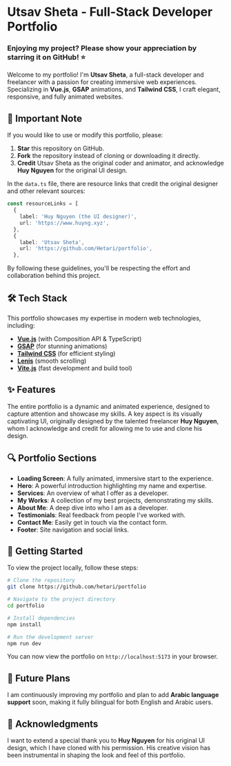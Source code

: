 # Utsav Sheta - Full-Stack Developer Portfolio

### Enjoying my project? Please show your appreciation by starring it on GitHub! ⭐

Welcome to my portfolio! I'm **Utsav Sheta**, a full-stack developer and freelancer with a passion for creating immersive web experiences. Specializing in **Vue.js**, **GSAP** animations, and **Tailwind CSS**, I craft elegant, responsive, and fully animated websites.

## 📜 Important Note

If you would like to use or modify this portfolio, please:

1. **Star** this repository on GitHub.
2. **Fork** the repository instead of cloning or downloading it directly.
3. **Credit** Utsav Sheta as the original coder and animator, and acknowledge **Huy Nguyen** for the original UI design.

In the `data.ts` file, there are resource links that credit the original designer and other relevant sources:

```ts
const resourceLinks = [
  {
    label: 'Huy Nguyen (the UI designer)',
    url: 'https://www.huyng.xyz',
  },
  {
    label: 'Utsav Sheta',
    url: 'https://github.com/Hetari/portfolio',
  },
```

By following these guidelines, you'll be respecting the effort and collaboration behind this project.


## 🛠 Tech Stack

This portfolio showcases my expertise in modern web technologies, including:

- [**Vue.js**](https://vuejs.org/) (with Composition API & TypeScript)
- [**GSAP**](https://greensock.com/gsap/) (for stunning animations)
- [**Tailwind CSS**](https://tailwindcss.com/) (for efficient styling)
- [**Lenis**](https://lenis.darkroom.engineering/) (smooth scrolling)
- [**Vite.js**](https://vitejs.dev/) (fast development and build tool)

## ✨ Features

The entire portfolio is a dynamic and animated experience, designed to capture attention and showcase my skills. A key aspect is its visually captivating UI, originally designed by the talented freelancer **Huy Nguyen**, whom I acknowledge and credit for allowing me to use and clone his design.

## 🔍 Portfolio Sections

- **Loading Screen**: A fully animated, immersive start to the experience.
- **Hero**: A powerful introduction highlighting my name and expertise.
- **Services**: An overview of what I offer as a developer.
- **My Works**: A collection of my best projects, demonstrating my skills.
- **About Me**: A deep dive into who I am as a developer.
- **Testimonials**: Real feedback from people I've worked with.
- **Contact Me**: Easily get in touch via the contact form.
- **Footer**: Site navigation and social links.

## 🚀 Getting Started

To view the project locally, follow these steps:

```bash
# Clone the repository
git clone https://github.com/hetari/portfolio

# Navigate to the project directory
cd portfolio

# Install dependencies
npm install

# Run the development server
npm run dev
```

You can now view the portfolio on `http://localhost:5173` in your browser.

## 🌱 Future Plans

I am continuously improving my portfolio and plan to add **Arabic language support** soon, making it fully bilingual for both English and Arabic users.

## 🎨 Acknowledgments

I want to extend a special thank you to **Huy Nguyen** for his original UI design, which I have cloned with his permission. His creative vision has been instrumental in shaping the look and feel of this portfolio.
